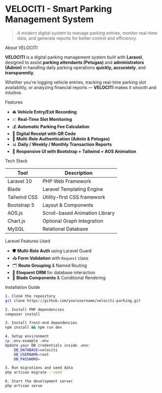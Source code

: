 <h1>VELOCITI - Smart Parking Management System</h1>

> A modern digital system to manage parking entries, monitor real-time data, and generate reports for better control and efficiency.

About VELOCITI

**VELOCITI** is a digital parking management system built with **Laravel**, designed to assist **parking attendants (Petugas)** and **administrators (Admin)** in handling daily parking operations **quickly, accurately**, and **transparently**.

Whether you're logging vehicle entries, tracking real-time parking slot availability, or analyzing financial reports — **VELOCITI** makes it smooth and intuitive.

Features

- 🚘 **Vehicle Entry/Exit Recording**
- 📈 **Real-Time Slot Monitoring**
- 💰 **Automatic Parking Fee Calculation**
- 🧾 **Digital Receipt with QR Code**
- 🛂 **Multi-Role Authentication (Admin & Petugas)**
- 📊 **Daily / Weekly / Monthly Transaction Reports**
- 🎨 **Responsive UI with Bootstrap + Tailwind + AOS Animation**

Tech Stack

| Tool         | Description                    |
|--------------|--------------------------------|
| Laravel 10   | PHP Web Framework              |
| Blade        | Laravel Templating Engine      |
| Tailwind CSS | Utility-first CSS framework    |
| Bootstrap 5  | Layout & Components            |
| AOS.js       | Scroll-based Animation Library |
| Chart.js     | Optional Graph Integration     |
| MySQL        | Relational Database            |

Laravel Features Used

- 🛡️ **Multi-Role Auth** using Laravel Guard
- 📥 **Form Validation** with `Request` class
- 🗂️ **Route Grouping** & Named Routing
- 🧾 **Eloquent ORM** for database interaction
- 🧠 **Blade Components** & Conditional Rendering

 Installation Guide

```bash
1. Clone the repository
git clone https://github.com/yourusername/velociti-parking.git

2. Install PHP dependencies
composer install

3. Install front-end dependencies
npm install && npm run dev

4. Setup environment
cp .env.example .env
Update your DB credentials inside .env:
    DB_DATABASE=velociti
    DB_USERNAME=root
    DB_PASSWORD=

5. Run migrations and seed data
php artisan migrate --seed

6. Start the development server
php artisan serve
